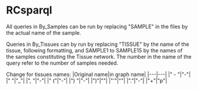 # RCsparql

All queries in By_Samples can be run by replacing "SAMPLE" in the files by the actual name of the sample.

Queries in By_Tissues can by run by replacing "TISSUE" by the name of the tissue, following formatting, and SAMPLE1 to SAMPLE15 by the names of the samples constituting the Tissue network. The number in the name of the query refer to the number of samples needed.

Change for tissues names:
|Original name|in graph name|
|---|---|
|" - "|"-"|
|" "|"_"|
|", "|"-"|
|" ("|"-"|
|") "|"-"| 
|")"|""| 
|"'"|""| 
|"."|"-"| 
|"+"|"p"| 
